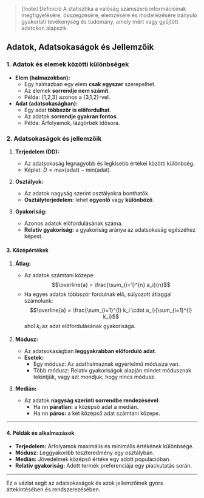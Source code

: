 >[!note] Definíció
> A statisztika a valóság számszerű információinak megfigyelésére, összegzésére, elemzésére és modellezésére irányuló gyakorlati tevékenység és tudomány, amely mért vagy gyűjtött adatokon alapszik.

##  Adatok, Adatsokaságok és Jellemzőik

### 1. Adatok és elemek közötti különbségek

- **Elem (halmazokban):**
    - Egy halmazban egy elem **csak egyszer** szerepelhet.
    - Az elemek **sorrendje nem számít**.
    - Példa: {1,2,3} azonos a {3,1,2}-vel.
- **Adat (adatsokaságban):**
    - Egy adat **többször is előfordulhat**.
    - Az adatok **sorrendje gyakran fontos**.
    - Példa: Árfolyamok, lázgörbék idősora.
### 2. Adatsokaságok és jellemzőik

1. **Terjedelem (DD):** 
    - Az adatsokaság legnagyobb és legkisebb értékei közötti különbség.
    - Képlet: $D = \text{max(adat)} - \text{min(adat)}$.

2. **Osztályok:**
    - Az adatok nagyság szerint osztályokra bonthatók.
    - **Osztályterjedelem:** lehet **egyenlő** vagy **különböző**.

3. **Gyakoriság:**
    - Azonos adatok előfordulásának száma.
    - **Relatív gyakoriság:** a gyakoriság aránya az adatsokaság egészéhez képest.

#### **3. Középértékek**

1. **Átlag:**
    - Az adatok számtani közepe: $$\overline{a} = \frac{\sum_{i=1}^{n} a_i}{n}$$
    - Ha egyes adatok többször fordulnak elő, súlyozott átlaggal számolunk: $$\overline{a} = \frac{\sum_{i=1}^{l} k_i \cdot a_i}{\sum_{i=1}^{l} k_i}$$ ahol $k_i$ az adat előfordulásának gyakorisága.
2. **Módusz:**
    
    - Az adatsokaságban **leggyakrabban előforduló adat**.
    - **Esetek:**
        - Egy módusz: Az adathalmaznak egyértelmű módusza van.
        - Több módusz: Relatív gyakoriságok alapján mindet módusznak tekintjük, vagy azt mondjuk, hogy nincs módusz.
3. **Medián:**
    
    - Az adatok **nagyság szerinti sorrendbe rendezésével**:
        - Ha nn **páratlan:** a középső adat a medián.
        - Ha nn **páros:** a két középső adat számtani közepe.

---

#### **4. Példák és alkalmazások**

- **Terjedelem:** Árfolyamok maximális és minimális értékének különbsége.
- **Módusz:** Leggyakoribb teszteredmény egy osztályban.
- **Medián:** Jövedelmek középső értéke egy adott populációban.
- **Relatív gyakoriság:** Adott termék preferenciája egy piackutatás során.

---

Ez a vázlat segít az adatsokaságok és azok jellemzőinek gyors áttekintésében és rendszerezésében.